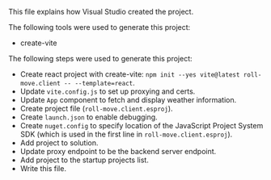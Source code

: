 This file explains how Visual Studio created the project.

The following tools were used to generate this project:
- create-vite

The following steps were used to generate this project:
- Create react project with create-vite: `npm init --yes vite@latest roll-move.client -- --template=react`.
- Update `vite.config.js` to set up proxying and certs.
- Update `App` component to fetch and display weather information.
- Create project file (`roll-move.client.esproj`).
- Create `launch.json` to enable debugging.
- Create `nuget.config` to specify location of the JavaScript Project System SDK (which is used in the first line in `roll-move.client.esproj`).
- Add project to solution.
- Update proxy endpoint to be the backend server endpoint.
- Add project to the startup projects list.
- Write this file.
